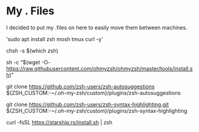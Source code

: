 # My . Files

I decided to put my .files on here to easily move them between machines.

'sudo apt install zsh mosh tmux curl -y'

chsh -s $(which zsh)

sh -c “$(wget -O- https://raw.githubusercontent.com/ohmyzsh/ohmyzsh/master/tools/install.sh)”

git clone https://github.com/zsh-users/zsh-autosuggestions ${ZSH_CUSTOM:-~/.oh-my-zsh/custom}/plugins/zsh-autosuggestions

git clone https://github.com/zsh-users/zsh-syntax-highlighting.git ${ZSH_CUSTOM:-~/.oh-my-zsh/custom}/plugins/zsh-syntax-highlighting

curl -fsSL https://starship.rs/install.sh | zsh